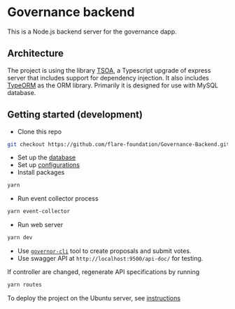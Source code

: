 # Governance backend

This is a Node.js backend server for the governance dapp.

## Architecture

The project is using the library [TSOA](https://tsoa-community.github.io/docs/), a Typescript upgrade of express server that includes support for dependency injection. It also includes [TypeORM](https://typeorm.io) as the ORM library. Primarily it is designed for use with MySQL database.

## Getting started (development)

- Clone this repo 
```bash
git checkout https://github.com/flare-foundation/Governance-Backend.git
```
- Set up the [database](./docs/database.md)
- Set up [configurations](./docs/configurations.md)
- Install packages
```bash
yarn 
````
- Run event collector process
```bash
yarn event-collector
```
- Run web server
```bash
yarn dev
```
- Use [`governor-cli`](./docs/governor-cli.md) tool to create proposals and submit votes.
- Use swagger API at `http://localhost:9500/api-doc/` for testing.

If controller are changed, regenerate API specifications by running
```bash
yarn routes
```

To deploy the project on the Ubuntu server, see [instructions](./docs/deployment.md)
